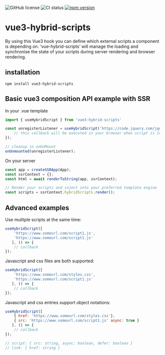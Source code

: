 ![GitHub license](https://img.shields.io/badge/license-MIT-blue.svg) ![CI status](https://github.com/rvdkooy/vue3-hybrid-scripts/workflows/CI/badge.svg) [![npm version](https://img.shields.io/npm/v/vue3-hybrid-scripts.svg?style=flat)](https://www.npmjs.com/package/vue3-hybrid-scripts)

# vue3-hybrid-scripts

By using this Vue3 hook you can define which external scripts a component is depending on. ‘vue-hybrid-scripts’ will manage the loading and synchronise the state of your scripts during server rendering and browser rendering.

## installation

```
npm install vue3-hybrid-scripts
```

## Basic vue3 composition API example with SSR

In your .vue template
``` javascript
import { useHybridScript } from 'vue3-hybrid-scripts'

const unregisterListener = useHybridScript('https://code.jquery.com/jquery-3.6.0.min.js', () => {
    // this callback will be executed in your browser when script is loaded
});

// cleanup in onUnMount
onUnmounted(unregisterListener);
```

On your server
``` javascript
const app = createSSRApp(App);
const ssrContext = {};
const html = await renderToString(app, ssrContext);

// Render your scripts and inject into your preferred template engine
const scripts = ssrContext.hybridScripts.render();
```

## Advanced examples

Use mulitple scripts at the same time:
``` javascript
useHybridScript([
    'https://www.someurl.com/script1.js',
    'https://www.someurl.com/script1.js'
   ], () => {
    // callback
});
```

Javascript and css files are both supported:
``` javascript
useHybridScript([
    'https://www.someurl.com/styles.css',
    'https://www.someurl.com/script1.js'
   ], () => {
    // callback
});
```

Javascript and css entries support object notations:
``` javascript
useHybridScript([
    { href: 'https://www.someurl.com/styles.css'},
    { src: 'https://www.someurl.com/script1.js' async: true }
   ], () => {
    // callback
});

// script: { src: string, async: boolean, defer: boolean }
// link: { href: string }

```
